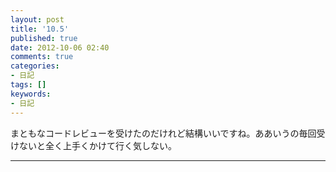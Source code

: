 ```yaml
---
layout: post
title: '10.5'
published: true
date: 2012-10-06 02:40
comments: true
categories:
- 日記
tags: []
keywords:
- 日記
---
```

まともなコードレビューを受けたのだけれど結構いいですね。ああいうの毎回受けないと全く上手くかけて行く気しない。

---

